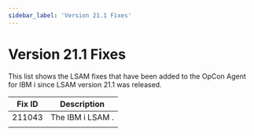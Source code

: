 ```yaml
---
sidebar_label: 'Version 21.1 Fixes'
---
```


# Version 21.1 Fixes

This list shows the LSAM fixes that have been added to the OpCon Agent for IBM i since LSAM version 21.1 was released.

| Fix ID | Description |
| ------ | ----------- |
| 211043 |The IBM i LSAM .|
| | |

